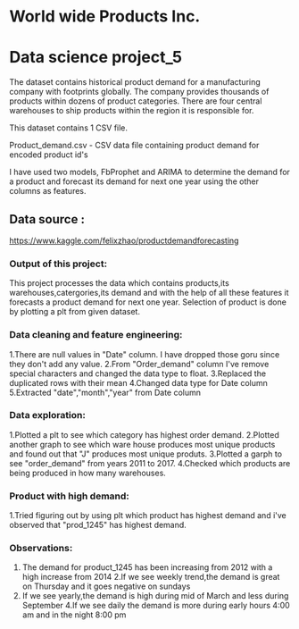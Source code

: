 # World wide Products Inc.
# Data science project_5

The dataset contains historical product demand for a manufacturing company with footprints globally. The company provides thousands of products within dozens of product categories. There are four central warehouses to ship products within the region it is  responsible for.

This dataset contains 1 CSV file.

Product_demand.csv - CSV data file containing product demand for encoded product id's

I have used two models, FbProphet and ARIMA to determine the demand for a product and forecast its demand for next one year using the other columns as features.
## Data source :
https://www.kaggle.com/felixzhao/productdemandforecasting

### Output of this project:
This project processes the data which contains products,its warehouses,catergories,its demand and with the help of all these features it forecasts a product demand for next one year. Selection of product is done by plotting a plt from given dataset.

### Data cleaning and feature engineering:
1.There are null values in "Date" column. I have dropped those goru since they don't add any value.
2.From "Order_demand" column I've remove special characters and changed the data type to float.
3.Replaced the duplicated rows with their mean
4.Changed data type for Date column
5.Extracted "date","month","year" from Date column

### Data exploration:
1.Plotted a plt to see which category has highest order demand.
2.Plotted another graph to see which ware house produces most unique products and found out that "J" produces most unique produts.
3.Plotted a garph to see "order_demand" from years 2011 to 2017.
4.Checked which products are being produced in how many warehouses.

### Product with high demand:
1.Tried figuring out by using plt which product has highest demand and i've observed that "prod_1245" has highest demand.

### Observations:
1. The demand for product_1245 has been increasing from 2012 with a high increase from 2014
2.If we see weekly trend,the demand is great on Thursday and it goes negative on sundays 
3. If we see yearly,the demand is high during mid of March and less during September
4.If we see daily the demand is more during early hours 4:00 am and in the night 8:00 pm
